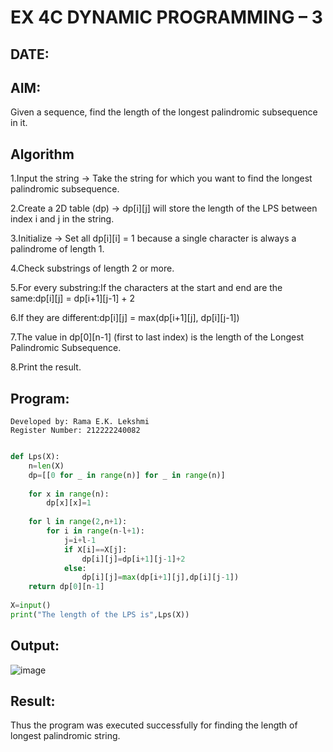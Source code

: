 # EX 4C DYNAMIC PROGRAMMING – 3
## DATE:
## AIM:
Given a sequence, find the length of the longest palindromic subsequence in it.

## Algorithm
1.Input the string → Take the string for which you want to find the longest palindromic subsequence.

2.Create a 2D table (dp) → dp[i][j] will store the length of the LPS between index i and j in the string.

3.Initialize → Set all dp[i][i] = 1 because a single character is always a palindrome of length 1.

4.Check substrings of length 2 or more.

5.For every substring:If the characters at the start and end are the same:dp[i][j] = dp[i+1][j-1] + 2

6.If they are different:dp[i][j] = max(dp[i+1][j], dp[i][j-1])

7.The value in dp[0][n-1] (first to last index) is the length of the Longest Palindromic Subsequence.

8.Print the result.  

## Program:
```
Developed by: Rama E.K. Lekshmi
Register Number: 212222240082
```
```py

def Lps(X):
    n=len(X)
    dp=[[0 for _ in range(n)] for _ in range(n)]
    
    for x in range(n):
        dp[x][x]=1
        
    for l in range(2,n+1):
        for i in range(n-l+1):
            j=i+l-1
            if X[i]==X[j]:
                dp[i][j]=dp[i+1][j-1]+2
            else:
                dp[i][j]=max(dp[i+1][j],dp[i][j-1])
    return dp[0][n-1]
    
X=input()
print("The length of the LPS is",Lps(X))

```

## Output:

![image](https://github.com/user-attachments/assets/864b0e3e-6b76-4646-a075-fce4bac608a4)

## Result:
Thus the program was executed successfully for finding the length of longest palindromic string.
